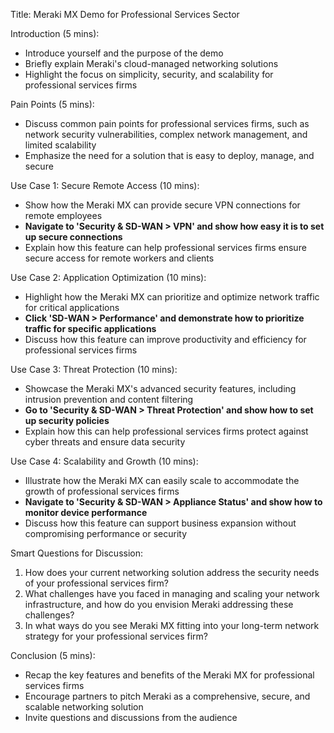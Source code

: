 Title: Meraki MX Demo for Professional Services Sector

Introduction (5 mins):
- Introduce yourself and the purpose of the demo
- Briefly explain Meraki's cloud-managed networking solutions
- Highlight the focus on simplicity, security, and scalability for professional services firms

Pain Points (5 mins):
- Discuss common pain points for professional services firms, such as network security vulnerabilities, complex network management, and limited scalability
- Emphasize the need for a solution that is easy to deploy, manage, and secure

Use Case 1: Secure Remote Access (10 mins):
- Show how the Meraki MX can provide secure VPN connections for remote employees
- **Navigate to 'Security & SD-WAN > VPN' and show how easy it is to set up secure connections**
- Explain how this feature can help professional services firms ensure secure access for remote workers and clients

Use Case 2: Application Optimization (10 mins):
- Highlight how the Meraki MX can prioritize and optimize network traffic for critical applications
- **Click 'SD-WAN > Performance' and demonstrate how to prioritize traffic for specific applications**
- Discuss how this feature can improve productivity and efficiency for professional services firms

Use Case 3: Threat Protection (10 mins):
- Showcase the Meraki MX's advanced security features, including intrusion prevention and content filtering
- **Go to 'Security & SD-WAN > Threat Protection' and show how to set up security policies**
- Explain how this can help professional services firms protect against cyber threats and ensure data security

Use Case 4: Scalability and Growth (10 mins):
- Illustrate how the Meraki MX can easily scale to accommodate the growth of professional services firms
- **Navigate to 'Security & SD-WAN > Appliance Status' and show how to monitor device performance**
- Discuss how this feature can support business expansion without compromising performance or security

Smart Questions for Discussion:
1. How does your current networking solution address the security needs of your professional services firm?
2. What challenges have you faced in managing and scaling your network infrastructure, and how do you envision Meraki addressing these challenges?
3. In what ways do you see Meraki MX fitting into your long-term network strategy for your professional services firm?

Conclusion (5 mins):
- Recap the key features and benefits of the Meraki MX for professional services firms
- Encourage partners to pitch Meraki as a comprehensive, secure, and scalable networking solution
- Invite questions and discussions from the audience